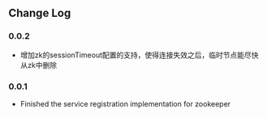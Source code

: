 ## Change Log

### 0.0.2
- 增加zk的sessionTimeout配置的支持，使得连接失效之后，临时节点能尽快从zk中删除

### 0.0.1

- Finished the service registration implementation for zookeeper